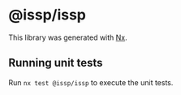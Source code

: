 # @issp/issp

This library was generated with [Nx](https://nx.dev).

## Running unit tests

Run `nx test @issp/issp` to execute the unit tests.
